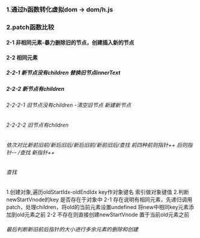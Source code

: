 ### 1.通过h函数转化虚拟dom -> dom/h.js
### 2.patch函数比较
####  2-1 非相同元素-暴力删除旧的节点，创建插入新的节点
####  2-2 相同元素 
#####  2-2-1 新节点没有children 替换旧节点innerText
#####  2-2-2 新节点有children 
######   2-2-2-1 旧节点没有children -清空旧节点 新建新节点
######   2-2-2-2 旧节点有children 
######               依次对比新前旧前/新后旧后/新后旧前/新前旧后/查找  前四种前则指针++ 后则指针-- /查找 新指针++

###### 查找
 1.创建对象,遍历oldStartIdx-oldEndIdx key作对象键名 索引做对象键值
 2.判断newStartVnode的key 是否存在于对象中
 2-1 存在说明有相同元素，先递归调用patch，处理children，将old的当前元素设置undefined 将new中相同key元素添加到old元素之前
 2-2 不存在则直接创建newStartVnode 置于当前old元素之前

 ###### 最后判断新旧前后指针的大小进行多余元素的删除和创建

